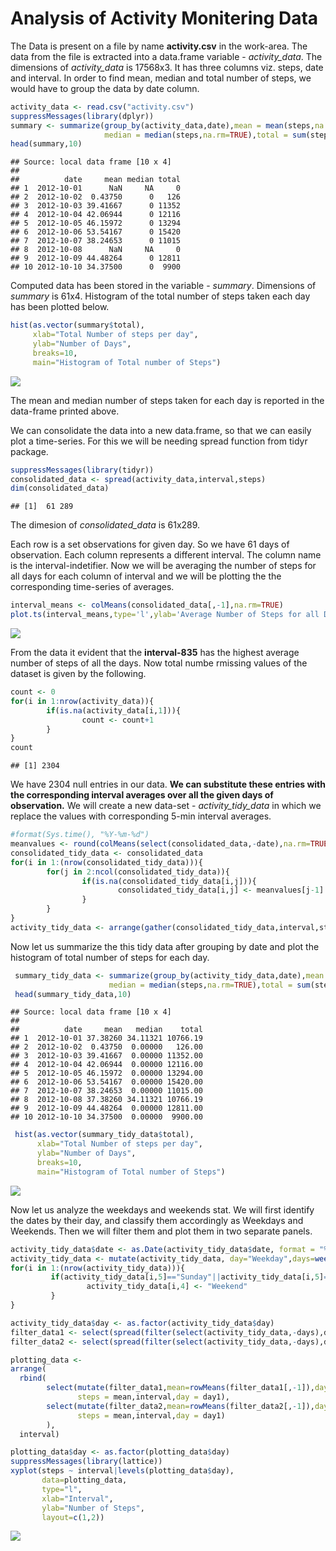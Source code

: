# Analysis of Activity Monitering Data

The Data is present on a file by name **activity.csv** in the work-area.
The data from the file is extracted into a data.frame variable - *activity_data*.
The dimensions of *activity_data* is 17568x3. It has three columns viz. steps, date and interval.
In order to find mean, median and total number of steps, we would have to group the data by date column.


```r
activity_data <- read.csv("activity.csv")
suppressMessages(library(dplyr))
summary <- summarize(group_by(activity_data,date),mean = mean(steps,na.rm=TRUE),
                     median = median(steps,na.rm=TRUE),total = sum(steps,na.rm=TRUE))
head(summary,10)
```

```
## Source: local data frame [10 x 4]
## 
##          date     mean median total
## 1  2012-10-01      NaN     NA     0
## 2  2012-10-02  0.43750      0   126
## 3  2012-10-03 39.41667      0 11352
## 4  2012-10-04 42.06944      0 12116
## 5  2012-10-05 46.15972      0 13294
## 6  2012-10-06 53.54167      0 15420
## 7  2012-10-07 38.24653      0 11015
## 8  2012-10-08      NaN     NA     0
## 9  2012-10-09 44.48264      0 12811
## 10 2012-10-10 34.37500      0  9900
```

Computed data has been stored in the variable - *summary*. Dimensions of *summary* is 61x4.
Histogram of the total number of steps taken each day has been plotted below.


```r
hist(as.vector(summary$total),
     xlab="Total Number of steps per day",
     ylab="Number of Days",
     breaks=10, 
     main="Histogram of Total number of Steps")
```

![](figure/histogram_average_steps.PNG) 

The mean and median number of steps taken for each day is reported in the data-frame printed above.

We can consolidate the data into a new data.frame, so that we can easily plot a time-series.
For this we will be needing spread function from tidyr package.

```r
suppressMessages(library(tidyr))
consolidated_data <- spread(activity_data,interval,steps)
dim(consolidated_data)
```

```
## [1]  61 289
```
The dimesion of *consolidated_data* is 61x289.

Each row is a set observations for given day. So we have 61 days of observation.
Each column represents a different interval. The column name is the interval-indetifier.
Now we will be averaging the number of steps for all days for each column of interval and we will be plotting the the corresponding time-series of averages.

```r
interval_means <- colMeans(consolidated_data[,-1],na.rm=TRUE)
plot.ts(interval_means,type='l',ylab='Average Number of Steps for all Days',xlab='interval')
```

![](figure/timeSeries_average_steps.PNG) 

From the data it evident that the **interval-835** has the highest average number of steps of all the days.
Now total numbe rmissing values of the dataset is given by the following.

```r
count <- 0
for(i in 1:nrow(activity_data)){
        if(is.na(activity_data[i,1])){
                count <- count+1
        }
}
count
```

```
## [1] 2304
```
We have 2304 null entries in our data. **We can substitute these entries with the corresponding interval averages over all the given days of observation.** We will create a new data-set - *activity_tidy_data* in which we replace the <NA> values with corresponding 5-min interval averages.

```r
#format(Sys.time(), "%Y-%m-%d")
meanvalues <- round(colMeans(select(consolidated_data,-date),na.rm=TRUE),digits=6)
consolidated_tidy_data <- consolidated_data
for(i in 1:(nrow(consolidated_tidy_data))){
        for(j in 2:ncol(consolidated_tidy_data)){
                if(is.na(consolidated_tidy_data[i,j])){
                        consolidated_tidy_data[i,j] <- meanvalues[j-1]
                }
        }
}
activity_tidy_data <- arrange(gather(consolidated_tidy_data,interval,steps,-date),date,interval)
```
Now let us summarize the this tidy data after grouping by date and plot the histogram of total number of steps for each day.

```r
 summary_tidy_data <- summarize(group_by(activity_tidy_data,date),mean = mean(steps,na.rm=TRUE),
                      median = median(steps,na.rm=TRUE),total = sum(steps,na.rm=TRUE))
 head(summary_tidy_data,10)
```

```
## Source: local data frame [10 x 4]
## 
##          date     mean   median    total
## 1  2012-10-01 37.38260 34.11321 10766.19
## 2  2012-10-02  0.43750  0.00000   126.00
## 3  2012-10-03 39.41667  0.00000 11352.00
## 4  2012-10-04 42.06944  0.00000 12116.00
## 5  2012-10-05 46.15972  0.00000 13294.00
## 6  2012-10-06 53.54167  0.00000 15420.00
## 7  2012-10-07 38.24653  0.00000 11015.00
## 8  2012-10-08 37.38260 34.11321 10766.19
## 9  2012-10-09 44.48264  0.00000 12811.00
## 10 2012-10-10 34.37500  0.00000  9900.00
```


```r
 hist(as.vector(summary_tidy_data$total),
      xlab="Total Number of steps per day",
      ylab="Number of Days",
      breaks=10, 
      main="Histogram of Total number of Steps")
```

![](figure/histogram_average_steps_tidy.PNG) 

Now let us analyze the weekdays and weekends stat.
We will first identify the dates by their day, and classify them accordingly as Weekdays and Weekends. Then we will filter them and plot them in two separate panels.

```r
activity_tidy_data$date <- as.Date(activity_tidy_data$date, format = "%Y-%m-%d")
activity_tidy_data <- mutate(activity_tidy_data, day="Weekday",days=weekdays(date))
for(i in 1:(nrow(activity_tidy_data))){
         if(activity_tidy_data[i,5]=="Sunday"||activity_tidy_data[i,5]=="Saturday"){
                 activity_tidy_data[i,4] <- "Weekend"
         }
}

activity_tidy_data$day <- as.factor(activity_tidy_data$day)
filter_data1 <- select(spread(filter(select(activity_tidy_data,-days),day=="Weekday"),date,steps),-day)
filter_data2 <- select(spread(filter(select(activity_tidy_data,-days),day=="Weekend"),date,steps),-day)

plotting_data <- 
arrange(
  rbind(
        select(mutate(filter_data1,mean=rowMeans(filter_data1[,-1]),day1="weekday"),
               steps = mean,interval,day = day1),
        select(mutate(filter_data2,mean=rowMeans(filter_data2[,-1]),day1="weekend"),
               steps = mean,interval,day = day1)
        ),
  interval)

plotting_data$day <- as.factor(plotting_data$day)
suppressMessages(library(lattice))
xyplot(steps ~ interval|levels(plotting_data$day),
       data=plotting_data,
       type="l",
       xlab="Interval",
       ylab="Number of Steps",
       layout=c(1,2))
```

![](figure/panelPlot_timeSeries_activity_data.PNG) 
